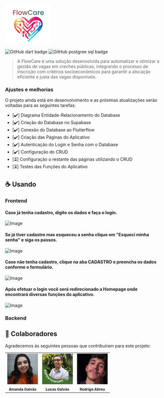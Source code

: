 <img src="assets/FlowCare.png" alt="Logo FlowCare" width="150">

![GitHub dart badge](https://img.shields.io/badge/Dart-0175C2?style=for-the-badge&logo=dart&logoColor=white)
![GitHub postgree sql badge](https://img.shields.io/badge/PostgreSQL-316192?style=for-the-badge&logo=postgresql&logoColor=white)

> A FlowCare é uma solução desenvolvida para automatizar e otimizar a gestão de vagas em creches públicas, integrando o processo de inscrição com critérios socioeconômicos para garantir a alocação eficiente e justa das vagas disponíveis.

### Ajustes e melhorias

O projeto ainda está em desenvolvimento e as próximas atualizações serão voltadas para as seguintes tarefas:

- [✔️] Diagrama Entidade-Relacionamento do Database
- [✔️] Criação do Database no Supabase
- [✔️] Conexão do Database ao Flutterflow
- [✔️] Criação das Páginas do Aplicativo
- [✔️] Autenticação do Login e Senha com o Database
- [✔️] Configuração do CRUD
- [⏳] Configuração o restante das páginas utilizando o CRUD
- [⏳] Testes das Funções do Aplicativo

## ☕ Usando <FlowCare>

### Frontend
#### Caso já tenha cadastro, digite os dados e faça o login.
![Image](https://github.com/user-attachments/assets/dc73b09b-557a-44b2-8ac0-4937a9dc354d)
#### Se já tiver cadastro mas esqueceu a senha clique em "Esqueci minha senha" e siga os passos.
![Image](https://github.com/user-attachments/assets/b426619c-30e0-4ea7-bc70-9d64ce52bf37)
#### Caso não tenha cadastro, clique na aba CADASTRO e preencha os dados conforme o formulário.
![Image](https://github.com/user-attachments/assets/680ea03c-c2b1-48a9-b78b-d010e6aa4ca4)
#### Após efetuar o login você será redirecionado a Homepage onde encontrará diversas funções do aplicativo.
![Image](https://github.com/user-attachments/assets/cecef615-1454-4cc9-aab7-ab8de71b8587)


### Backend 


## 🤝 Colaboradores

Agradecemos às seguintes pessoas que contribuíram para este projeto:

<table>
  <tr>
    <td align="center">
      <a href="https://www.linkedin.com/in/amanda-galv%C3%A3o-dos-santos-aa316a290/" target="_blank" title="Perfil da Amanda no LinkedIn">
        <img src="assets/perfil_Amanda.jpeg" width="100px;" alt="Foto da Amanda no LinkedIn"/><br>
        <sub>
          <b>Amanda Galvão</b>
        </sub>
      </a>
    </td>
    <td align="center">
      <a href="https://www.linkedin.com/in/lucasgalv%C3%A3o/" target="_blank" title="Perfil do Lucas no LinkedIn">
        <img src="assets/perfil_Lucas.jpeg" width="100px;" alt="Foto do Lucas no LinkedIn"/><br>
        <sub>
          <b>Lucas Galvão</b>
        </sub>
      </a>
    </td>
    <td align="center">
      <a href="https://www.linkedin.com/in/rodrigoabreuuu/" target="_blank" title="Perfil do Rodrigo no LinkedIn">
        <img src="assets/perfil_Rodrigo.jpeg" width="100px;" alt="Foto do Rodrigo no LinkedIn"/><br>
        <sub>
          <b>Rodrigo Abreu</b>
        </sub>
      </a>
    </td>
  </tr>
</table>
